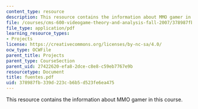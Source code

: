 ```yaml
---
content_type: resource
description: This resource contains the information about MMO gamer in this course.
file: /courses/cms-600-videogame-theory-and-analysis-fall-2007/378987fb339d223cb6b5d523fe6ea475_fuentes.pdf
file_type: application/pdf
learning_resource_types:
- Projects
license: https://creativecommons.org/licenses/by-nc-sa/4.0/
ocw_type: OCWFile
parent_title: Projects
parent_type: CourseSection
parent_uid: 27422620-efa8-2dce-c8e8-c59eb7767e9b
resourcetype: Document
title: fuentes.pdf
uid: 378987fb-339d-223c-b6b5-d523fe6ea475
---
```

This resource contains the information about MMO gamer in this course.